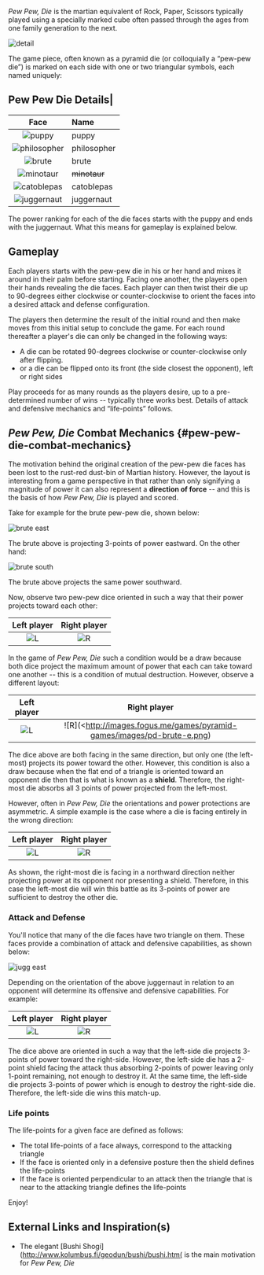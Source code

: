 *Pew Pew, Die* is the martian equivalent of Rock, Paper, Scissors
typically played using a specially marked cube often passed through the ages from one family generation to the next.

![detail](http://images.fogus.me/games/pyramid-games/images/pew-pew-hand.png)

The game piece, often known as a pyramid die (or colloquially a “pew-pew die”) is marked on each side with one or two triangular symbols, each named uniquely:

## Pew Pew Die Details|

 Face | Name 
 :---: | :---
 ![puppy](http://images.fogus.me/games/pyramid-games/images/pd-puppy.png) | puppy
 ![philosopher](http://images.fogus.me/games/pyramid-games/images/pd-philosopher.png) | philosopher
 ![brute](http://images.fogus.me/games/pyramid-games/images/pd-brute.png) | brute
 ![minotaur](http://images.fogus.me/games/pyramid-games/images/pd-minotaur.png) | <strike>minotaur</strike>
 ![catoblepas](http://images.fogus.me/games/pyramid-games/images/pd-catoblepas.png) | catoblepas
 ![juggernaut](http://images.fogus.me/games/pyramid-games/images/pd-juggernaut.png) | juggernaut

The power ranking for each of the die faces starts with the puppy and
ends with the juggernaut. What this means for gameplay is explained
below.

Gameplay
--------

Each players starts with the pew-pew die in his or her hand and mixes it around in their palm before starting. Facing one another, the players open their hands revealing the die faces. Each player can then twist their die up to 90-degrees either clockwise or counter-clockwise to orient the faces into a desired attack and defense configuration.

The players then determine the result of the initial round and then make moves from this initial setup to conclude the game. For each round thereafter a player's die can only be changed in the following ways:

 - A die can be rotated 90-degrees clockwise or counter-clockwise
   only after flipping.
 - or a die can be flipped onto its front (the side closest the
   opponent), left or right sides

Play proceeds for as many rounds as the players desire, up to a
pre-determined number of wins -- typically three works best. Details of attack and defensive mechanics and “life-points” follows.

*Pew Pew, Die* Combat Mechanics {#pew-pew-die-combat-mechanics}
-------------------------------

The motivation behind the original creation of the pew-pew die faces has been lost to the rust-red dust-bin of Martian history. However, the layout is interesting from a game perspective in that rather than only signifying a magnitude of power it can also represent a **direction of force** -- and this is the basis of how *Pew Pew, Die* is played and scored.

Take for example for the brute pew-pew die, shown below:

![brute east](http://images.fogus.me/games/pyramid-games/images/pd-brute-e.png)

The brute above is projecting 3-points of power eastward. On the other
hand:

![brute south](http://images.fogus.me/games/pyramid-games/images/pd-brute-s.png)

The brute above projects the same power southward.

Now, observe two pew-pew dice oriented in such a way that their power
projects toward each other:

 Left player | Right player
 :---: | :---:
 ![L](http://images.fogus.me/games/pyramid-games/images/pd-brute-e.png) | ![R](http://images.fogus.me/games/pyramid-games/images/pd-brute-w.png)

In the game of *Pew Pew, Die* such a condition would be a draw because
both dice project the maximum amount of power that each can take toward one another -- this is a condition of mutual destruction. However, observe a different layout:

 Left player | Right player
 :---: | :---:
 ![L](http://images.fogus.me/games/pyramid-games/images/pd-brute-e.png) | ![R](<http://images.fogus.me/games/pyramid-games/images/pd-brute-e.png)

The dice above are both facing in the same direction, but only one (the left-most) projects its power toward the other. However, this condition is also a draw because when the flat end of a triangle is oriented toward an opponent die then that is what is known as a **shield**.  Therefore, the right-most die absorbs all 3 points of power projected from the left-most.

However, often in *Pew Pew, Die* the orientations and power protections are asymmetric. A simple example is the case where a die is facing entirely in the wrong direction:

 Left player | Right player
 :---: | :---:
 ![L](http://images.fogus.me/games/pyramid-games/images/pd-brute-e.png) | ![R](http://images.fogus.me/games/pyramid-games/images/pd-brute.png)

As shown, the right-most die is facing in a northward direction neither projecting power at its opponent nor presenting a shield. Therefore, in this case the left-most die will win this battle as its 3-points of power are sufficient to destroy the other die.

### Attack and Defense

You'll notice that many of the die faces have two triangle on them.
These faces provide a combination of attack and defensive capabilities, as shown below:

![jugg east](http://images.fogus.me/games/pyramid-games/images/pd-juggernaut-e.png)

Depending on the orientation of the above juggernaut in relation to an
opponent will determine its offensive and defensive capabilities. For
example:

 Left player | Right player
 :---: | :---:
 ![L](http://images.fogus.me/games/pyramid-games/images/pd-juggernaut-e.png) | ![R](http://images.fogus.me/games/pyramid-games/images/pd-brute-w.png)

The dice above are oriented in such a way that the left-side die
projects 3-points of power toward the right-side. However, the left-side die has a 2-point shield facing the attack thus absorbing 2-points of power leaving only 1-point remaining, not enough to destroy it. At the same time, the left-side die projects 3-points of power which is enough to destroy the right-side die. Therefore, the left-side die wins this match-up.

### Life points

The life-points for a given face are defined as follows:

 - The total life-points of a face always, correspond to the attacking
   triangle
 - If the face is oriented only in a defensive posture then the shield
   defines the life-points
 - If the face is oriented perpendicular to an attack then the
   triangle that is near to the attacking triangle defines the
   life-points

Enjoy!

External Links and Inspiration(s)
---------------------------------

 - The elegant [Bushi Shogi](http://www.kolumbus.fi/geodun/bushi/bushi.htm( is the main motivation for *Pew Pew, Die*
  
